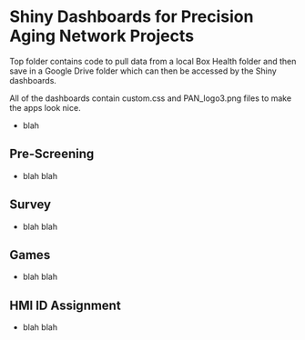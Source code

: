 # Shiny Dashboards for Precision Aging Network Projects

Top folder contains code to pull data from a local Box Health folder and then save in a Google Drive folder which can then be accessed by the Shiny dashboards.

All of the dashboards contain custom.css and PAN_logo3.png files to make the apps look nice.

- blah

## Pre-Screening

- blah blah

## Survey

- blah blah

## Games

- blah blah

## HMl ID Assignment

- blah blah
